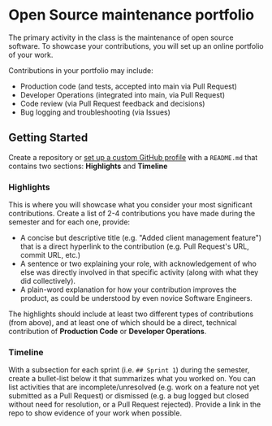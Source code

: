 # Open Source maintenance portfolio

The primary activity in the class is the maintenance of open source software. To showcase your contributions, you will set up an online portfolio of your work.

Contributions in your portfolio may include:

* Production code (and tests, accepted into main via Pull Request)
* Developer Operations (integrated into main, via Pull Request)
* Code review (via Pull Request feedback and decisions)
* Bug logging and troubleshooting (via Issues)

## Getting Started

Create a repository or [set up a custom GitHub profile](https://docs.github.com/en/account-and-profile/setting-up-and-managing-your-github-profile/customizing-your-profile/managing-your-profile-readme) with a `README.md` that contains two sections: **Highlights** and **Timeline**

### Highlights

This is where you will showcase what you consider your most significant contributions. Create a list of 2-4 contributions you have made during the semester and for each one, provide:

* A concise but descriptive title (e.g. "Added client management feature") that is a direct hyperlink to the contribution (e.g. Pull Request's URL, commit URL, etc.)
* A sentence or two explaining your role, with acknowledgement of who else was directly involved in that specific activity (along with what they did collectively).
* A plain-word explanation for how your contribution improves the product, as could be understood by even novice Software Engineers.

The highlights should include at least two different types of contributions (from above), and at least one of which should be a direct, technical contribution of **Production Code** or **Developer Operations**.

### Timeline

With a subsection for each sprint (i.e. `## Sprint 1`) during the semester, create a bullet-list below it that summarizes what you worked on. You can list activities that are incomplete/unresolved (e.g. work on a feature not yet submitted as a Pull Request) or dismissed (e.g. a bug logged but closed without need for resolution, or a Pull Request rejected). Provide a link in the repo to show evidence of your work when possible.